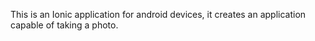 This is an Ionic application for android devices, it creates an application capable of taking a photo.
